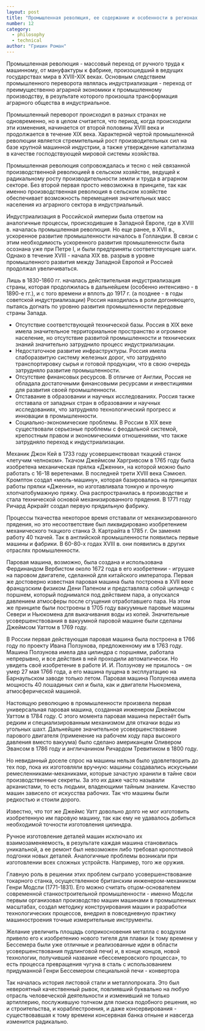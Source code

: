 ```yaml
---
layout: post
title: "Промышленная революция, ее содержание и особенности в регионах. Начало взаимовлияния науки и техники"
number: 12
category:
  - philosophy
  - technical
author: "Гришин Роман"
---
```


Промышленная революция - массовый переход от ручного труда к машинному, от мануфактуры к фабрике, произошедший в ведущих государствах мира в XVIII-XIX веках.
Основным следствием промышленного переворота являлась индустриализация - переход от преимущественно аграрной экономики к промышленному производству, в результате которого произошла трансформация аграрного общества в индустриальное.

Промышленный переворот происходил в разных странах не одновременно, но в целом считается, что период, когда происходили эти изменения, начинается от второй половины XVIII века и продолжается в течение XIX века. Характерной чертой промышленной революции является стремительный рост производительных сил на базе крупной машинной индустрии, а также утверждение капитализма в качестве господствующей мировой системы хозяйства.

Промышленная революция сопровождалась и тесно с ней связанной производственной революцией в сельском хозяйстве, ведущей к радикальному росту производительности земли и труда в аграрном секторе. Без второй первая просто невозможна в принципе, так как именно производственная революция в сельском хозяйстве обеспечивает возможность перемещения значительных масс населения из аграрного сектора в индустриальный.

Индустриализация в Российской империи была ответом на аналогичные процессы, происходившие в Западной Европе, где в XVIII в. началась промышленная революция. Но еще ранее, в XVII в., ускоренное развитие промышленности началось в Голландии. В связи с этим необходимость ускоренного развития промышленности была осознана уже при Петре I, и были предприняты соответствующие шаги. Однако в течение XVIII - начала XIX вв. разрыв в уровне промышленного развития между Западной Европой и Россией продолжал увеличиваться.

Лишь в 1830-1860 гг. началась действительная индустриализация страны, которая продолжилась в дальнейшем (особенно интенсивно - в 1890-е гг.), и с того времени и вплоть до 1917 г. (а позднее - в годы советской индустриализации) Россия находилась в роли догоняющего, пытаясь догнать по уровню развития промышленности передовые страны Запада.

* Отсутствие соответствующей технической базы. Россия в XIX веке имела значительное территориальное пространство и огромное население, но отсутствие развитой промышленности и технических знаний значительно затруднило процесс индустриализации.
* Недостаточное развитие инфраструктуры. Россия имела слаборазвитую систему железных дорог, что затрудняло транспортировку сырья и готовой продукции, что в свою очередь затрудняло развитие промышленности.
* Отсутствие финансовых ресурсов. В отличие от Англии, Россия не обладала достаточными финансовыми ресурсами и инвестициями для развития своей промышленности.
* Отставание в образовании и научных исследованиях. Россия также отставала от западных стран в образовании и научных исследованиях, что затрудняло технологический прогресс и инновации в промышленности.
* Социально-экономические проблемы. В России в XIX веке существовали серьезные проблемы с феодальной системой, крепостным правом и экономическими отношениями, что также затрудняло переход к индустриализации.

Механик Джон Кей в 1733 году усовершенствовал ткацкий станок «летучим челноком». Ткачом Джеймсом Харгривсом в 1765 году была изобретена механическая прялка «Дженни», на которой можно было работать с 16-18 веретенами. В последней трети XVIII века Сэмюел. Кромптон создал «мюль-машину», которая базировалась на принципах работы прялки «Дженни», но изготавливала тонкую и прочную хлопчатобумажную пряжу. Она распространилась в производстве и стала технической основой механизированного прядения. В 1771 году Ричард Аркрайт создал первую прядильную фабрику.

Процессы ткачества некоторое время отставали от механизированного прядения, но это несоответствие был ликвидировано изобретением механического ткацкого станка Э. Картрайта в 1785 г. Он заменял работу 40 ткачей. Так в английской промышленности появились первые машины и фабрики. В 60-80-х годах XVIII в. они появились в других отраслях промышленности.

Паровая машина, возможно, была создана и использована Фердинандом Вербистом около 1672 года в его изобретении - игрушке на паровом двигателе, сделанной для китайского императора. Первая же достоверно известная паровая машина была построена в XVII веке французским физиком Дени Папеном и представляла собой цилиндр с поршнем, который поднимался под действием пара, а опускался давлением атмосферы после сгущения отработавшего пара. На этом же принципе были построены в 1705 году вакуумные паровые машины Севери и Ньюкомена для выкачивания воды из копей. Значительные усовершенствования в вакуумной паровой машине были сделаны Джеймсом Уаттом в 1769 году.

В России первая действующая паровая машина была построена в 1766 году по проекту Ивана Ползунова, предложенному им в 1763 году. Машина Ползунова имела два цилиндра с поршнями, работала непрерывно, и все действия в ней проходили автоматически. Но увидеть своё изобретение в работе И. И. Ползунову не пришлось - он умер 27 мая 1766 года, а его машина пущена в эксплуатацию на Барнаульском заводе только летом. Паровая машина Ползунова имела мощность 40 лошадиных сил и была, как и двигатели Ньюкомена, атмосферической машиной.

Настоящую революцию в промышленности произвела первая универсальная паровая машина, созданная инженером Джеймсом Уаттом в 1784 году. С этого момента паровая машина перестаёт быть редким и специализированным механизмом для откачки воды из угольных шахт. Дальнейшее значительное усовершенствование парового двигателя (применение на рабочем ходу пара высокого давления вместо вакуума) было сделано американцем Оливером Эвансом в 1786 году и англичанином Ричардом Тревитиком в 1800 году.

Но невиданный доселе спрос на машины нельзя было удовлетворить до тех пор, пока их изготовляли вручную: машины создавались искусными ремесленниками-механиками, которые зачастую хранили в тайне свои производственные секреты. За это их даже часто называли арканистами, то есть людьми, владеющими тайным знанием. Качество машин зависело от искусства рабочих. Так что машины были редкостью и стоили дорого.

Известно, что тот же Джеймс Уатт довольно долго не мог изготовить изобретенную им паровую машину, так как ему не удавалось добиться необходимой точности изготовления цилиндра.

Ручное изготовление деталей машин исключало их взаимозаменяемость, в результате каждая машина становилась уникальной, а ее ремонт был невозможен либо требовал кропотливой подгонки новых деталей. Аналогичные проблемы возникали при изготовлении всех сложных устройств. Например, того же оружия.

Главную роль в решении этих проблем сыграло усовершенствование токарного станка, осуществленное британским инженером-механиком Генри Модсли (1771-1831). Его можно считать отцом-основателем современной станкостроительной промышленности - именно Модсли первым организовал производство машин машинами в промышленных масштабах, создал методику конструирования машин и разработки технологических процессов, внедрил в повседневную практику машиностроения точные измерительные инструменты.

Желание увеличить площадь соприкосновения металла с воздухом привело его к изобретению нового тигеля для плавки (к тому времени у Бессемера были уже отличные и реализованные идеи в области усовершенствования пудлинговой печи) и, в конце концов, новой технологии, получившей название «бессемеровского процесса», то есть процесса превращения чугуна в сталь с использованием придуманной Генри Бессемером специальной печи - конвертора

Так началась история листовой стали и металлопроката. Это был невероятный качественный рывок, повлиявший буквально на любую отрасль человеческой деятельности и изменивший не только артиллерию, послужившую толчком для поиска подобного решения, но и строительства, и кораблестроения, и даже консервирования - существовавшая к тому времени консервная банка отныне и навсегда изменится радикально.
